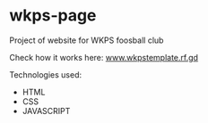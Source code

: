 # wkps-page
Project of website for WKPS foosball club

Check how it works here: www.wkpstemplate.rf.gd

Technologies used:
- HTML
- CSS
- JAVASCRIPT
